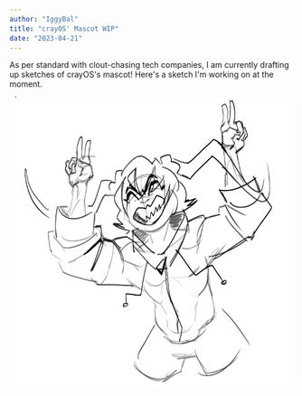 ```yaml
---
author: "IggyBal"
title: "crayOS' Mascot WIP"
date: "2023-04-21"
---
```

As per standard with clout-chasing tech companies, I am currently drafting up sketches of crayOS's mascot! Here's a sketch I'm working on at the moment.

![crayOS' mascot sketch](./images/sketch1.png)